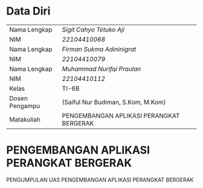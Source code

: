 # Data Diri

|  |  |
|--|--|
| Nama Lengkap | *Sigit Cahyo Tetuko Aji* |
| NIM | *22104410068* |
| Nama Lengkap | *Firman Sukma Adininigrat* |
| NIM | *22104410079* |
| Nama Lengkap | *Muhammad Nurifqi Praulan* |
| NIM | *22104410112* |
| Kelas | TI-6B |
| Dosen Pengampu | (Saiful Nur Budiman, S.Kom, M.Kom) |
| Matakuliah | PENGEMBANGAN APLIKASI PERANGKAT BERGERAK |

# PENGEMBANGAN APLIKASI PERANGKAT BERGERAK

PENGUMPULAN UAS PENGEMBANGAN APLIKASI PERANGKAT BERGERAK
